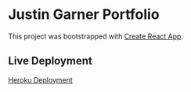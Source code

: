 # Justin Garner Portfolio

This project was bootstrapped with [Create React App](https://github.com/facebook/create-react-app).

## Live Deployment

[Heroku Deployment](https://justin-g-portfolio.herokuapp.com/)

